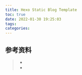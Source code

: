 ```yaml
---
title: Hexo Static Blog Template
toc: true
date: 2022-01-30 19:25:03
tags:
categories:
---
```






## 参考资料
> - []()
> - []()
